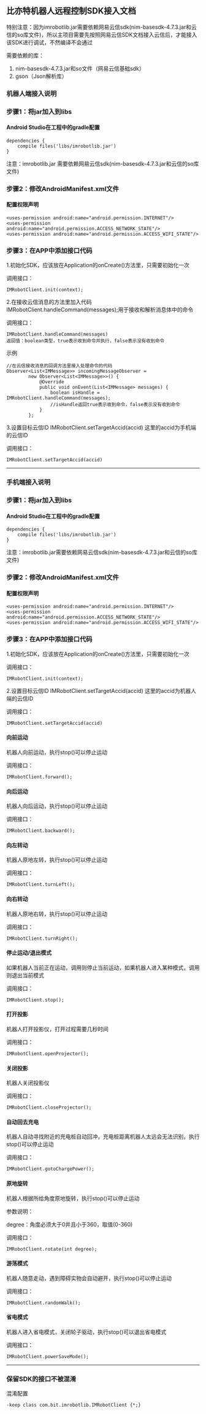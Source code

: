 ## 比亦特机器人远程控制SDK接入文档

特别注意：因为imrobotlib.jar需要依赖网易云信sdk(nim-basesdk-4.7.3.jar和云信的so库文件)，所以主项目需要先按照网易云信SDK文档接入云信后，才能接入该SDK进行调试，不然编译不会通过

需要依赖的库：

1. nim-basesdk-4.7.3.jar和so文件（网易云信基础sdk）
2. gson（Json解析库）

### 机器人端接入说明

### 步骤1：将jar加入到libs

#### Android Studio在工程中的gradle配置

    dependencies {
        compile files('libs/imrobotlib.jar')
    }
    
注意：imrobotlib.jar 需要依赖网易云信sdk(nim-basesdk-4.7.3.jar和云信的so库文件)

### 步骤2：修改AndroidManifest.xml文件

#### 配置权限声明

	<uses-permission android:name="android.permission.INTERNET"/>
    <uses-permission android:name="android.permission.ACCESS_NETWORK_STATE"/>
    <uses-permission android:name="android.permission.ACCESS_WIFI_STATE"/>

### 步骤3：在APP中添加接口代码

1.初始化SDK，应该放在Application的onCreate()方法里，只需要初始化一次

调用接口：

    IMRobotClient.init(context);
    
2.在接收云信消息的方法里加入代码 IMRobotClient.handleCommand(messages);用于接收和解析消息体中的命令

调用接口：

	IMRobotClient.handleCommand(messages)
	返回值：boolean类型，true表示收到命令并执行，false表示没有收到命令

示例
	
	//在云信接收消息的回调方法里接入处理命令的代码
	Observer<List<IMMessage>> incomingMessageObserver =
            new Observer<List<IMMessage>>() {
                @Override
                public void onEvent(List<IMMessage> messages) {
                    boolean isHandle = IMRobotClient.handleCommand(messages);
                    //isHandle返回true表示收到命令，false表示没有收到命令
                }
            };

3.设置目标云信ID IMRobotClient.setTargetAccid(accid)
这里的accid为手机端的云信ID

调用接口：

	IMRobotClient.setTargetAccid(accid)

---

### 手机端接入说明

### 步骤1：将jar加入到libs

#### Android Studio在工程中的gradle配置

    dependencies {
        compile files('libs/imrobotlib.jar')
    }
    
注意：imrobotlib.jar需要依赖网易云信sdk(nim-basesdk-4.7.3.jar和云信的so库文件)

### 步骤2：修改AndroidManifest.xml文件

#### 配置权限声明

	<uses-permission android:name="android.permission.INTERNET"/>
    <uses-permission android:name="android.permission.ACCESS_NETWORK_STATE"/>
    <uses-permission android:name="android.permission.ACCESS_WIFI_STATE"/>

### 步骤3：在APP中添加接口代码

1.初始化SDK，应该放在Application的onCreate()方法里，只需要初始化一次

调用接口：

    IMRobotClient.init(context);

2.设置目标云信ID IMRobotClient.setTargetAccid(accid)
这里的accid为机器人端的云信ID

调用接口：

	IMRobotClient.setTargetAccid(accid)
	
#### 向前运动

机器人向前运动，执行stop()可以停止运动

调用接口：

    IMRobotClient.forward();

#### 向后运动

机器人向后运动，执行stop()可以停止运动

调用接口：
	
	IMRobotClient.backward();

#### 向左转动

机器人原地左转，执行stop()可以停止运动

调用接口：

	IMRobotClient.turnLeft();
   
#### 向右转动

机器人原地右转，执行stop()可以停止运动

调用接口：

	IMRobotClient.turnRight();
   
#### 停止运动/退出模式

如果机器人当前正在运动，调用则停止当前运动，如果机器人进入某种模式，调用则退出当前模式

调用接口：

	IMRobotClient.stop();
	   
#### 打开投影

机器人打开投影仪，打开过程需要几秒时间

调用接口：

	IMRobotClient.openProjector();
   
#### 关闭投影

机器人关闭投影仪

调用接口：

	IMRobotClient.closeProjector();

#### 自动回去充电

机器人自动寻找附近的充电桩自动回冲，充电桩距离机器人太远会无法识别，执行stop()可以停止运动

调用接口：

	IMRobotClient.gotoChargePower();
	
#### 原地旋转

机器人根据所给角度原地旋转，执行stop()可以停止运动

参数说明：

degree：角度必须大于0并且小于360，取值(0-360)

调用接口：

	IMRobotClient.rotate(int degree);
	
#### 游荡模式

机器人随意走动，遇到障碍实物会自动避开，执行stop()可以停止运动

调用接口：

	IMRobotClient.randomWalk();
	
#### 省电模式

机器人进入省电模式，关闭轮子驱动，执行stop()可以退出省电模式

调用接口：

	IMRobotClient.powerSaveMode();
	
---
	
### 保留SDK的接口不被混淆

混淆配置

	-keep class com.bit.imrobotlib.IMRobotClient {*;}